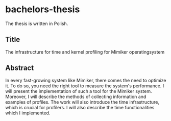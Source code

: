 # bachelors-thesis

The thesis is written in Polish.

## Title
The infrastructure for time and kernel profiling for Mimiker operatingsystem

## Abstract
In every fast-growing system like Mimiker, there comes the need to optimize it.  To do so, you need the right tool to measure the system's performance.
I will present the implementation of such a tool for the Mimiker system. Moreover, I will describe the methods of collecting information and examples of profiles.
The work will also introduce the time infrastructure, which is crucial for profilers.
I will also describe the time functionalities which I implemented.
